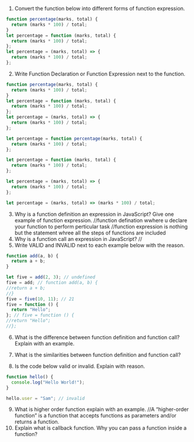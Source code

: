 1. Convert the function below into different forms of function expression.

```js
function percentage(marks, total) {
  return (marks * 100) / total;
}
let percentage = function (marks, total) {
  return (marks * 100) / total;
};
let percentage = (marks, total) => {
  return (marks * 100) / total;
};
```

2. Write Function Declaration or Function Expression next to the function.

```js
function percentage(marks, total) {
  return (marks * 100) / total;
}
let percentage = function (marks, total) {
  return (marks * 100) / total;
};
let percentage = (marks, total) => {
  return (marks * 100) / total;
};
```

```js
let percentage = function percentage(marks, total) {
  return (marks * 100) / total;
};
```

```js
let percentage = function (marks, total) {
  return (marks * 100) / total;
};
```

```js
let percentage = (marks, total) => {
  return (marks * 100) / total;
};
```

```js
let percentage = (marks, total) => (marks * 100) / total;
```

3. Why is a function definition an expression in JavaScript? Give one example of function expression.
   //function defination wwhere u declare your function to perform perticular task
   //function expression is nothing but the statement whree all the steps of functions are included
4. Why is a function call an expression in JavaScript?
   //
5. Write VALID and INVALID next to each example below with the reason.

```js
function add(a, b) {
  return a + b;
}

let five = add(2, 3); // undefined
five = add; // function add(a, b) {
//return a + b;
//}
five = five(10, 11); // 21
five = function () {
  return "Hello";
}; // five = function () {
//return "Hello";
//};
```

6. What is the difference between function definition and function call? Explain with an example.
<!-- A function call means invoking or calling that function. Unless a function is called there is no use of that function. ... So the difference between the function and function call is, A function is procedure to achieve a particular result while function call is using this function to achive that task. -->
7. What is the similarities between function definition and function call?

8. Is the code below valid or invalid. Explain with reason.

```js
function hello() {
  console.log("Hello World!");
}

hello.user = "Sam"; // invalid
```

9. What is higher order function explain with an example.
   //A “higher-order function” is a function that accepts functions as parameters and/or returns a function.
10. Explain what is callback function. Why you can pass a function inside a function?
